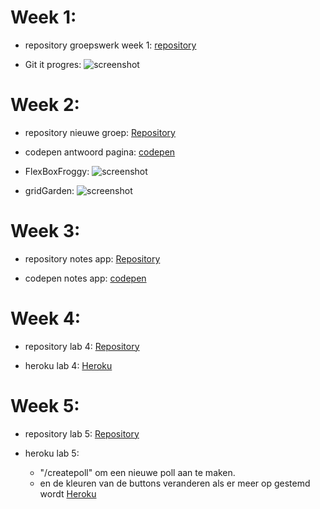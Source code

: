 # Week 1:

- repository groepswerk week 1:
[repository](https://github.com/Jderoeck/gitGroep5.git)

- Git it progres:
![screenshot](https://i.imgur.com/a3fW6Yv.png)

# Week 2:

- repository nieuwe groep:
[Repository](https://github.com/Jderoeck/kweeniApp)

- codepen antwoord pagina:
[codepen](https://codepen.io/Jderoeck/pen/RQJMMK?editors=1100)

- FlexBoxFroggy:
![screenshot](https://i.imgur.com/PNFPq0F.png)

- gridGarden:
![screenshot](https://i.imgur.com/sPevKkx.png)

# Week 3:

- repository notes app:
[Repository](https://github.com/Jderoeck/notesApp)

- codepen notes app:
[codepen](https://codepen.io/Jderoeck/pen/BYMOVK?editors=1111)

# Week 4:

- repository lab 4:
[Repository](https://github.com/Jderoeck/node-express)

- heroku lab 4:
[Heroku](https://node-express-lab4.herokuapp.com/)

# Week 5:

- repository lab 5:
[Repository](https://github.com/Jderoeck/poll)

- heroku lab 5:
    - "/createpoll" om een nieuwe poll aan te maken.
    - en de kleuren van de buttons veranderen als er meer op gestemd wordt
[Heroku](https://lab5poll.herokuapp.com//)
